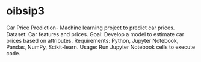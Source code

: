 # oibsip3
Car Price Prediction- Machine learning project to predict car prices. Dataset: Car features and prices. Goal: Develop a model to estimate car prices based on attributes. Requirements: Python, Jupyter Notebook, Pandas, NumPy, Scikit-learn. Usage: Run Jupyter Notebook cells to execute code. 
